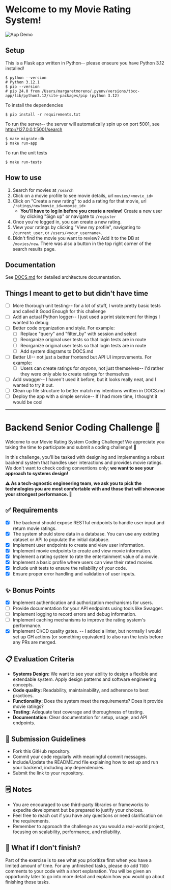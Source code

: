 # Welcome to my Movie Rating System!


![App Demo](app_demo.gif)


## Setup
This is a Flask app written in Python-- please enseure you have Python 3.12 installed!
```
$ python --version
# Python 3.12.1
$ pip --version
# pip 24.0 from /Users/margaretmoreno/.pyenv/versions/tbcc-app/lib/python3.12/site-packages/pip (python 3.12)
```

To install the dependencies
```
$ pip install -r requirements.txt
```

To run the server-- the server will automatically spin up on port 5001, see http://127.0.0.1:5001/search
```
$ make migrate-db
$ make run-app
```

To run the unit tests
```
$ make run-tests
```

## How to use

1. Search for movies at `/search`
2. Click on a movie profile to see movie details, url `movies/<movie_id>`
3. Click on "Create a new rating" to add a rating for that movie, url `/ratings/new?movie_id=<movie_id>`
    - **You'll have to log in before you create a review!** Create a new user by clicking "Sign up" or navigate to `/register`
4. Once you're logged in, you can create a new rating.
5. View your ratings by clicking "View my profile", navigating to `/current_user`, or `/users/<your_username>`.
6. Didn't find the movie you want to review? Add it to the DB at `/movies/new`. There was also a button in the top right corner of the search results page.

## Documentation

See [DOCS.md](DOCS.md) for detailed architecture documentation.


## Things I meant to get to but didn't have time

- [ ] More thorough unit testing-- for a lot of stuff, I wrote pretty basic tests and called it Good Enough for this challenge
- [ ] Add an actual Python logger-- I just used a print statement for things I wanted to debug
- [ ] Better code organization and style. For example:
  - [ ] Replace "query" and "filter_by" with session and select
  - [ ] Reorganize original user tests so that login tests are in route
  - [ ] Reorganize original user tests so that login tests are in route
  - [ ] Add system diagrams to DOCS.md
- [ ] Better UI-- not just a better frontend but API UI improvements. For example:
  - [ ] Users can create ratings for _anyone_, not just themselves-- I'd rather they were only able to create ratings for themselves
- [ ] Add swagger-- I haven't used it before, but it looks really neat, and I wanted to try it out.
- [ ] Clean up file structure to better match my intentions written in DOCS.md
- [ ] Deploy the app with a simple service-- If I had more time, I thought it would be cool

---

# Backend Senior Coding Challenge 🍿

Welcome to our Movie Rating System Coding Challenge! We appreciate you taking
the time to participate and submit a coding challenge! 🥳

In this challenge, you'll be tasked with designing and implementing a robust
backend system that handles user interactions and provides movie ratings. We
don't want to check coding conventions only; **we want to see your approach
to systems design!**

**⚠️ As a tech-agnostic engineering team, we ask you to pick the technologies
you are most comfortable with and those that will showcase your strongest
performance. 💪**

## ✅ Requirements

- [X] The backend should expose RESTful endpoints to handle user input and
  return movie ratings.
- [X] The system should store data in a database. You can use any existing
  dataset or API to populate the initial database.
- [X] Implement user endpoints to create and view user information.
- [X] Implement movie endpoints to create and view movie information.
- [X] Implement a rating system to rate the entertainment value of a movie.
- [X] Implement a basic profile where users can view their rated movies.
- [X] Include unit tests to ensure the reliability of your code.
- [X] Ensure proper error handling and validation of user inputs.

## ✨ Bonus Points

- [X] Implement authentication and authorization mechanisms for users.
- [ ] Provide documentation for your API endpoints using tools like Swagger.
- [ ] Implement logging to record errors and debug information.
- [ ] Implement caching mechanisms to improve the rating system's performance.
- [X] Implement CI/CD quality gates. -- I added a linter, but normally I would set up GH actions (or something equivalent) to also run the tests before any PRs are merged.

## 📋 Evaluation Criteria

- **Systems Design:** We want to see your ability to design a flexible and
  extendable system. Apply design patterns and software engineering concepts.
- **Code quality:** Readability, maintainability, and adherence to best
  practices.
- **Functionality:** Does the system meet the requirements? Does it provide
  movie
  ratings?
- **Testing:** Adequate test coverage and thoroughness of testing.
- **Documentation:** Clear documentation for setup, usage, and API endpoints.

## 📐 Submission Guidelines

- Fork this GitHub repository.
- Commit your code regularly with meaningful commit messages.
- Include/Update the README.md file explaining how to set up and run your
  backend, including any dependencies.
- Submit the link to your repository.

## 🗒️ Notes

- You are encouraged to use third-party libraries or frameworks to expedite
  development but be prepared to justify your choices.
- Feel free to reach out if you have any questions or need clarification on the
  requirements.
- Remember to approach the challenge as you would a real-world project, focusing
  on scalability, performance, and reliability.

## 🤔 What if I don't finish?

Part of the exercise is to see what you prioritize first when you have a limited
amount of time. For any unfinished tasks, please do add `TODO` comments to
your code with a short explanation. You will be given an opportunity later to go
into more detail and explain how you would go about finishing those tasks.
